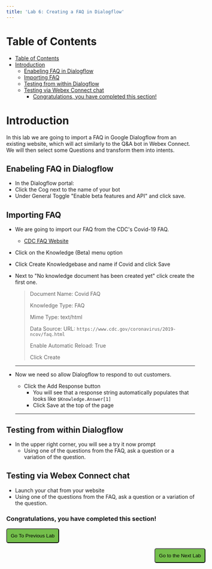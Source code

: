 ```yaml
---
title: 'Lab 6: Creating a FAQ in Dialogflow'
---
```


# Table of Contents
- [Table of Contents](#table-of-contents)
- [Introduction](#introduction)
  - [Enabeling FAQ in Dialogflow](#enabeling-faq-in-dialogflow)
  - [Importing FAQ](#importing-faq)
  - [Testing from within Dialogflow](#testing-from-within-dialogflow)
  - [Testing via Webex Connect chat](#testing-via-webex-connect-chat)
    - [Congratulations, you have completed this section!](#congratulations-you-have-completed-this-section)

# Introduction
In this lab we are going to import a FAQ in Google Dialogflow from an existing website, which will act similarly to the Q&A bot in Webex Connect.  We will then select some Questions and transform them into intents.

## Enabeling FAQ in Dialogflow
- In the Dialogflow portal:
- Click the Cog next to the name of your bot
- Under General Toggle "Enable beta features and API" and click save.


## Importing FAQ
- We are going to import our FAQ from the CDC's Covid-19 FAQ.
  - [CDC FAQ Website](https://www.cdc.gov/coronavirus/2019-ncov/faq.html)
  

- Click on the Knowledge (Beta) menu option
- Click Create Knowledgebase and name if Covid and click Save
- Next to "No knowledge document has been created yet" click create the first one.
    > Document Name: Covid FAQ
    >
    > Knowledge Type: FAQ
    >
    > Mime Type: text/html
    >
    > Data Source: URL: `https://www.cdc.gov/coronavirus/2019-ncov/faq.html`
    >
    > Enable Automatic Reload: True
    >
    > Click Create

    ---
- Now we need so allow Dialogflow to respond to out customers.
  - Click the Add Response button
    - You will see that a response string automatically populates that looks like `$Knowledge.Answer[1]`
    - Click Save at the top of the page
  --- 
  
## Testing from within Dialogflow
- In the upper right corner, you will see a try it now prompt
  - Using one of the questions from the FAQ, ask a question or a variation of the question.


## Testing via Webex Connect chat
- Launch your chat from your website
- Using one of the questions from the FAQ, ask a question or a variation of the question.






### Congratulations, you have completed this section! 

<script>
function mainPage() {window.location.href = "https://wxcctechsummit.github.io/wxcclabguides/LTRCCT-3001/CCAI.html";}
function nextLab() 
 {
 window.location.href = "https://wxcctechsummit.github.io/wxcclabguides/LTRCCT-3001/6_CCAI_FAQ.html";
 }
</script>

<div id="button-row">
<button onclick="mainPage()" style="
  border-radius: 5px;
  background-color: rgb(116,191,75);
  padding: 10px;">Go To Previous Lab</button>

<button onclick="nextLab()" style="
  position: absolute;
  right: 200px;
  border-radius: 5px;
  background-color: rgb(116,191,75);
  padding: 10px;">Go to the Next Lab</button>

</div>